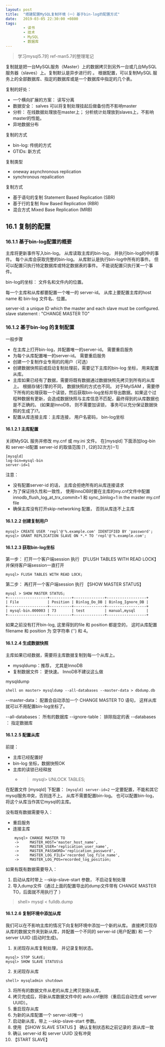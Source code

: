 ```yaml
---
layout: post
title:  "搭建配置MySQL复制环境（一）基于bin-log的配置方式"
date:   2019-03-05 22:30:00 +0800
tags:
        - 读书
        - 技术
        - MySQL
        - 数据库
---
```


> 学习mysql5.7的 ref-man5.7的整理笔记

复制就是把一台MySQL服务（Master）上的数据拷贝到另外一台或几台MySQL服务器（slaves）上。复制默认是异步进行的 。 根据配置，可以复制MySQL 服务上的全部数据库、指定的数据库或是一个数据库中指定的几个表。

复制的好处：
- 一个横向扩展的方案： 读写分离
- 数据安全： salves 可以将复制处理挂起后做备份而不影响master
- 分析： 在线数据处理放在master上； 分析统计处理放到slaves上，不影响master的性能。
- 异地数据分布

复制的方式
- bin-log: 传统的方式
- GTIDs: 新方式

复制类型
- oneway asynchronous replication
- synchronous repalication

复制方式
- 基于语句的复制 Statement Based Replication (SBR) 
- 基于行的复制 Row Based Replication (RBR)
- 混合方式 Mixed Base Replication (MRB)

## 16.1 复制的配置
### 16.1.1 基于bin-log配置的概要
主库将更新事件写入bin-log。
从库读取主库的bin-log， 并执行bin-log的中的事件。
每个从库会获取完整的bin-log。 从库默认是执行bin-log中所有的事件。
但可以配置只执行特定数据库或特定数据表的事件。
不能说配置只执行某一个事件。

bin-log的坐标： 文件名和文件内的位置。

每一个主库和从库都要配置一个唯一的 server-id。 
从库上要配置主库的host name 和 bin-log 文件名、位置。


server-id: a unique ID which the master and each slave must be configured.
slave statement  : "CHANGE MASTER TO"

### 16.1.2 基于bin-log 的复制配置
一般步骤
- 在主库上打开bin-log，并配置唯一的server-id。 需要重启服务
- 为每个从库配置唯一的server-id。 需要重启服务
- 创建一个复制作业专用的的用户（可选）
- 创建数据快照前或启动复制处理前，需要记下主库的bin-log 坐标， 用来配置从库。
- 主库如果已经有了数据，需要将既有数据通过数据快照先拷贝到所有的从库上。 根据存储引擎的不同， 数据快照的方式也不同。 对于MyISAM ，需要停下所有的处理获取一个读锁，然后获取bin-log坐标并导出数据。如果这个过程种数据有更新，会造成数据快照与主库信息不匹配，最终得到的从库数据也是不正确的。 (如果是InnoDB， 则不需要加读锁， 事务可以充分保证数据快照的生成了)?。
- 配置从库连接主库：主库连接， 用户名密码， bin-log坐标

#### 16.1.2.1 主库配置
关闭MySQL 服务并修改 my.cnf 或 my.ini 文件。 
在[mysqld] 下面添加log-bin 和 server-id配置
server-id 的取值范围 [1 , (2的32次方)−1]
```
[mysqld]
log-bin=mysql-bin
server-id=1
```
注意：
- 没有配置server-id 的话， 主库会拒绝所有的从库连接请求
- 为了保证持久性和一致性， 使用InnoDB时要在主库的my.cnf文件中配置  innodb_flush_log_at_trx_commit=1 和 sync_binlog=1 in the master my.cnf file
- 确保主库没有打开skip-networking 配置， 否则从库连不上主库

#### 16.1.2.2 创建复制用户

```
mysql> CREATE USER 'repl'@'%.example.com' IDENTIFIED BY 'password';
mysql> GRANT REPLICATION SLAVE ON *.* TO 'repl'@'%.example.com';
```

#### 16.1.2.3 获取bin-log坐标
第一步： 打开一个客户端session 执行 【FLUSH TABLES WITH READ LOCK】 并保持客户端session一直打开
```
mysql> FLUSH TABLES WITH READ LOCK;
```

第二步： 再打开一个客户端session 执行 【SHOW MASTER STATUS】 
```
mysql > SHOW MASTER STATUS;
+------------------+----------+--------------+------------------+
| File             | Position | Binlog_Do_DB | Binlog_Ignore_DB |
+------------------+----------+--------------+------------------+
| mysql-bin.000003 | 73       | test         | manual,mysql     |
+------------------+----------+--------------+------------------+
```
如果之前没有打开bin-log, 这里得到的file 和 position 都是空的， 这时从库配置filename 和 position 为 空字符串 ('') 和 4。

#### 16.1.2.4 生成数据快照

主库如果已经数据，需要将主库数据复制到每一个从库上。

- mysqldump：推荐， 尤其是InnoDB
- 复制数据文件： 更快速。 InnoDB不建议这么做

mysqldump

```
shell on master> mysqldump --all-databases --master-data > dbdump.db
```
--master-data： 配置会自动添加一个 CHANGE MASTER TO  语句， 这样从库就可以不用配置bin-log坐标了。

--all-databases： 所有的数据库
--ignore-table： 排除指定的表
--databases ： 指定数据库

#### 16.1.2.5 配置从库
前提： 
- 主库已经配置好
- bin-log 坐标，数据快照OK
- 主库的读锁已经释放
    + > mysql> UNLOCK TABLES;

在配置文件 [mysqld] 下配置：
    ```
    [mysqld]
    server-id=2
    ```
    一定要配置，不能和其它mysql服务冲突，否则连不上。
    从库不需要配置bin-log。 也可以配置bin-log，将这个从库当作其它mysql的主库。


没有既有数据需要导入：
- 重启服务
- 连接主库
```
    mysql> CHANGE MASTER TO
    ->     MASTER_HOST='master_host_name',
    ->     MASTER_USER='replication_user_name',
    ->     MASTER_PASSWORD='replication_password',
    ->     MASTER_LOG_FILE='recorded_log_file_name',
    ->     MASTER_LOG_POS=recorded_log_position;
```

如果有既有数据需要导入：
1. 启动从库时带上   --skip-slave-start  参数， 不启动复制处理
2. 导入dump文件（通过上面的配置导出的dump文件带有  CHANGE MASTER TO，后面就不用执行了 ） 
> shell> mysql < fulldb.dump

#### 16.1.2.6 复制环境中添加从库

我们可以在不影响主库的情况下向复制环境中添加一个新的从库。 直接拷贝现存从库的数据文件夹到新从库，并配置一个不同的 server-id (用户配置) 和 一个 server UUID (启动时生成)。

1. 关闭现存从库复制处理， 并记录复制状态。
```
mysql> STOP SLAVE;
mysql> SHOW SLAVE STATUS\G
```
2. 关闭现存从库
```
shell> mysqladmin shutdown
```
3. 将所有的数据文件从老的从库上拷贝到新从库， 
4. 拷贝完成后，将新从库数据文件中的 auto.cnf删除（重启后自动生成 server UUID）。
5. 重启现存从库
6. 为新的从库配置一个 server-id(唯一)
7. 启动新从库，带上 --skip-slave-start 参数。
8. 使用 【SHOW SLAVE STATUS 】 确认复制状态和之前记录的 源从库一致
9. 确认 server-id 和 server UUID 没有冲突
10. 【START SLAVE】

